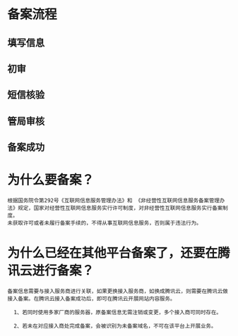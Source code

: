 # 备案流程
## 填写信息
## 初审
## 短信核验
## 管局审核
## 备案成功

# 为什么要备案？
    根据国务院令第292号《互联网信息服务管理办法》和 《非经营性互联网信息服务备案管理办法》规定，国家对经营性互联网信息服务实行许可制度，对非经营性互联网信息服务实行备案制度。
    未获取许可或者未履行备案手续的，不得从事互联网信息服务，否则属于违法行为。
    
# 为什么已经在其他平台备案了，还要在腾讯云进行备案？
    备案信息需要与接入服务商进行关联，如果更换接入服务商，如换成腾讯云，则需要在腾讯云做接入备案。在腾讯云接入备案成功后，即可在腾讯云开展网站内容服务。

      1、若同时使用多家厂商的服务器，原备案信息无需注销或变更，多个接入商可同时存在。

      2、若未在对应接入商处完成备案，会被识别为未备案域名，不可在该平台上开展业务。
